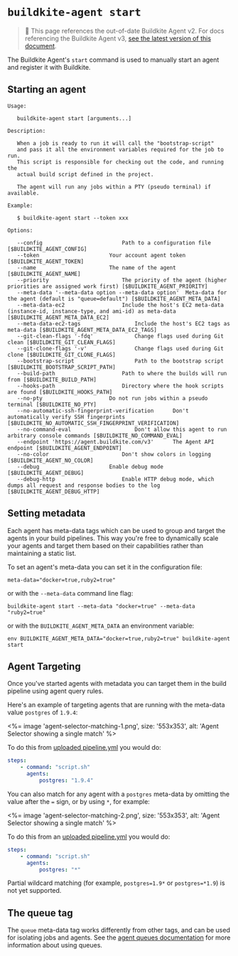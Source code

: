 # `buildkite-agent start`

> 🚧 This page references the out-of-date Buildkite Agent v2.
> For docs referencing the Buildkite Agent v3, <a href="/docs/agent/v3/cli_start">see the latest version of this document</a>.

The Buildkite Agent's `start` command is used to manually start an agent and register it with Buildkite.

## Starting an agent

```
Usage:

   buildkite-agent start [arguments...]

Description:

   When a job is ready to run it will call the "bootstrap-script"
   and pass it all the environment variables required for the job to run.
   This script is responsible for checking out the code, and running the
   actual build script defined in the project.

   The agent will run any jobs within a PTY (pseudo terminal) if available.

Example:

   $ buildkite-agent start --token xxx

Options:

   --config                         Path to a configuration file [$BUILDKITE_AGENT_CONFIG]
   --token                      Your account agent token [$BUILDKITE_AGENT_TOKEN]
   --name                       The name of the agent [$BUILDKITE_AGENT_NAME]
   --priority                       The priority of the agent (higher priorities are assigned work first) [$BUILDKITE_AGENT_PRIORITY]
   --meta-data '--meta-data option --meta-data option'  Meta-data for the agent (default is "queue=default") [$BUILDKITE_AGENT_META_DATA]
   --meta-data-ec2                  Include the host's EC2 meta-data (instance-id, instance-type, and ami-id) as meta-data [$BUILDKITE_AGENT_META_DATA_EC2]
   --meta-data-ec2-tags                 Include the host's EC2 tags as meta-data [$BUILDKITE_AGENT_META_DATA_EC2_TAGS]
   --git-clean-flags '-fdq'             Change flags used during Git clean [$BUILDKITE_GIT_CLEAN_FLAGS]
   --git-clone-flags '-v'               Change flags used during Git clone [$BUILDKITE_GIT_CLONE_FLAGS]
   --bootstrap-script                   Path to the bootstrap script [$BUILDKITE_BOOTSTRAP_SCRIPT_PATH]
   --build-path                     Path to where the builds will run from [$BUILDKITE_BUILD_PATH]
   --hooks-path                     Directory where the hook scripts are found [$BUILDKITE_HOOKS_PATH]
   --no-pty                     Do not run jobs within a pseudo terminal [$BUILDKITE_NO_PTY]
   --no-automatic-ssh-fingerprint-verification      Don't automatically verify SSH fingerprints [$BUILDKITE_NO_AUTOMATIC_SSH_FINGERPRINT_VERIFICATION]
   --no-command-eval                    Don't allow this agent to run arbitrary console commands [$BUILDKITE_NO_COMMAND_EVAL]
   --endpoint 'https://agent.buildkite.com/v3'      The Agent API endpoint [$BUILDKITE_AGENT_ENDPOINT]
   --no-color                       Don't show colors in logging [$BUILDKITE_AGENT_NO_COLOR]
   --debug                      Enable debug mode [$BUILDKITE_AGENT_DEBUG]
   --debug-http                     Enable HTTP debug mode, which dumps all request and response bodies to the log [$BUILDKITE_AGENT_DEBUG_HTTP]
```

## Setting metadata

Each agent has meta-data tags which can be used to group and target the agents in your build pipelines. This way you're free to dynamically scale your agents and target them based on their capabilities rather than maintaining a static list.

To set an agent's meta-data you can set it in the configuration file:

```
meta-data="docker=true,ruby2=true"
```

or with the `--meta-data` command line flag:

```
buildkite-agent start --meta-data "docker=true" --meta-data "ruby2=true"
```

or with the `BUILDKITE_AGENT_META_DATA` an environment variable:

```
env BUILDKITE_AGENT_META_DATA="docker=true,ruby2=true" buildkite-agent start
```

## Agent Targeting

Once you've started agents with metadata you can target them in the build pipeline using agent query rules.

Here's an example of targeting agents that are running with the meta-data value `postgres` of `1.9.4`:

<%= image 'agent-selector-matching-1.png', size: '553x353', alt: 'Agent Selector showing a single match' %>

To do this from [uploaded pipeline.yml](/docs/agent/v2/cli-pipeline) you would do:

```yaml
steps:
    - command: "script.sh"
      agents:
          postgres: "1.9.4"
```

You can also match for any agent with a `postgres` meta-data by omitting the value after the `=` sign, or by using `*`, for example:

<%= image 'agent-selector-matching-2.png', size: '553x353', alt: 'Agent Selector showing a single match' %>

To do this from an [uploaded pipeline.yml](/docs/agent/v2/cli-pipeline) you would do:

```yaml
steps:
    - command: "script.sh"
      agents:
          postgres: "*"
```

Partial wildcard matching (for example, `postgres=1.9*` or `postgres=*1.9`) is not yet supported.

## The queue tag

The `queue` meta-data tag works differently from other tags, and can be used for isolating jobs and agents. See the [agent queues documentation](queues) for more information about using queues.
